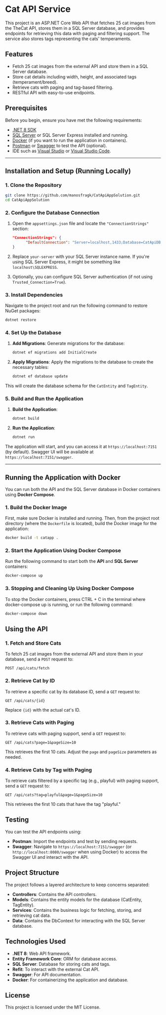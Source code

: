 # **Cat API Service**

This project is an ASP.NET Core Web API that fetches 25 cat images from the TheCat API, stores them in a SQL Server database, and provides endpoints for retrieving this data with paging and filtering support. The service also stores tags representing the cats' temperaments.

## **Features**
- Fetch 25 cat images from the external API and store them in a SQL Server database.
- Store cat details including width, height, and associated tags (temperament/breed).
- Retrieve cats with paging and tag-based filtering.
- RESTful API with easy-to-use endpoints.

## **Prerequisites**

Before you begin, ensure you have met the following requirements:

- [.NET 8 SDK](https://dotnet.microsoft.com/download/dotnet/8.0)
- [SQL Server](https://www.microsoft.com/en-us/sql-server/sql-server-downloads) or SQL Server Express installed and running.
- [Docker](https://www.docker.com/get-started) (if you want to run the application in containers).
- [Postman](https://www.postman.com/) or [Swagger](https://swagger.io/) to test the API (optional).
- IDE such as [Visual Studio](https://visualstudio.microsoft.com/) or [Visual Studio Code](https://code.visualstudio.com/).

---

## **Installation and Setup (Running Locally)**

### **1. Clone the Repository**

```bash
git clone https://github.com/manosfragk/CatApiAppSolution.git
cd CatApiAppSolution
```

### **2. Configure the Database Connection**

1. Open the `appsettings.json` file and locate the `"ConnectionStrings"` section:
    ```json
    "ConnectionStrings": {
          "DefaultConnection": "Server=localhost,1433;Database=CatApiDB;User Id=sa;Password=m3r3d@230592!;Trusted_Connection=False;Encrypt=False"
    }
    ```

2. Replace `your-server` with your SQL Server instance name. If you're using SQL Server Express, it might be something like `localhost\SQLEXPRESS`.

3. Optionally, you can configure SQL Server authentication (if not using `Trusted_Connection=True`).

### **3. Install Dependencies**

Navigate to the project root and run the following command to restore NuGet packages:
```bash
dotnet restore
```

### **4. Set Up the Database**

1. **Add Migrations**: 
   Generate migrations for the database:
   ```bash
   dotnet ef migrations add InitialCreate
   ```

2. **Apply Migrations**: 
   Apply the migrations to the database to create the necessary tables:
   ```bash
   dotnet ef database update
   ```

This will create the database schema for the `CatEntity` and `TagEntity`.

### **5. Build and Run the Application**

1. **Build the Application**:
   ```bash
   dotnet build
   ```

2. **Run the Application**:
   ```bash
   dotnet run
   ```

The application will start, and you can access it at `https://localhost:7151` (by default). Swagger UI will be available at `https://localhost:7151/swagger`.

---

## **Running the Application with Docker**

You can run both the API and the SQL Server database in Docker containers using **Docker Compose**.

### **1. Build the Docker Image**

First, make sure Docker is installed and running. Then, from the project root directory (where the `Dockerfile` is located), build the Docker image for the application:

```bash
docker build -t catapp .
```

### **2. Start the Application Using Docker Compose**

Run the following command to start both the **API** and **SQL Server** containers:

```bash
docker-compose up
```

### **3. Stopping and Cleaning Up Using Docker Compose**

To stop the Docker containers, press CTRL + C in the terminal where docker-compose up is running, or run the following command:

```bash
docker-compose down
```

## **Using the API**

### **1. Fetch and Store Cats**
To fetch 25 cat images from the external API and store them in your database, send a `POST` request to:

```
POST /api/cats/fetch
```

### **2. Retrieve Cat by ID**
To retrieve a specific cat by its database ID, send a `GET` request to:

```
GET /api/cats/{id}
```

Replace `{id}` with the actual cat's ID.

### **3. Retrieve Cats with Paging**
To retrieve cats with paging support, send a `GET` request to:

```
GET /api/cats?page=1&pageSize=10
```

This retrieves the first 10 cats. Adjust the `page` and `pageSize` parameters as needed.

### **4. Retrieve Cats by Tag with Paging**
To retrieve cats filtered by a specific tag (e.g., playful) with paging support, send a `GET` request to:

```
GET /api/cats?tag=playful&page=1&pageSize=10
```

This retrieves the first 10 cats that have the tag "playful."


## **Testing**

You can test the API endpoints using:
- **Postman**: Import the endpoints and test by sending requests.
- **Swagger**: Navigate to `https://localhost:7151/swagger` (or `http://localhost:8080/swagger` when using Docker) to access the Swagger UI and interact with the API.

## **Project Structure**

The project follows a layered architecture to keep concerns separated:

- **Controllers**: Contains the API controllers.
- **Models**: Contains the entity models for the database (CatEntity, TagEntity).
- **Services**: Contains the business logic for fetching, storing, and retrieving cat data.
- **Data**: Contains the DbContext for interacting with the SQL Server database.

## **Technologies Used**

- **.NET 8**: Web API framework.
- **Entity Framework Core**: ORM for database access.
- **SQL Server**: Database for storing cats and tags.
- **Refit**: To interact with the external Cat API.
- **Swagger**: For API documentation.
- **Docker**: For containerizing the application and database.

## **License**

This project is licensed under the MIT License.
